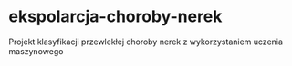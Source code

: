 # ekspolarcja-choroby-nerek
Projekt klasyfikacji przewlekłej choroby nerek z wykorzystaniem uczenia maszynowego
